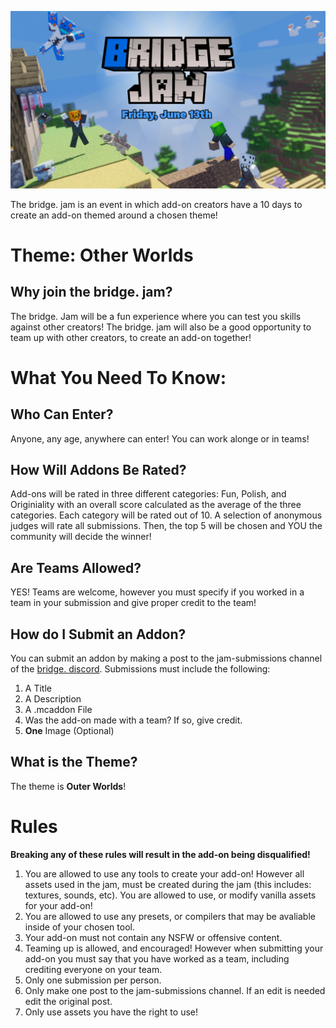 ![bridge. Jam](BridgeJamSplash.png)

The bridge. jam is an event in which add-on creators have a 10 days to create an add-on themed around a chosen theme!

# Theme: **Other Worlds**

## Why join the bridge. jam?

The bridge. Jam will be a fun experience where you can test you skills against other creators! The bridge. jam will also be a good opportunity to team up with other creators, to create an add-on together!

# What You Need To Know:

## Who Can Enter?

Anyone, any age, anywhere can enter! You can work alonge or in teams!

## How Will Addons Be Rated?

Add-ons will be rated in three different categories: Fun, Polish, and Originiality with an overall score calculated as the average of the three categories. Each category will be rated out of 10. A selection of anonymous judges will rate all submissions. Then, the top 5 will be chosen and YOU the community will decide the winner!

## Are Teams Allowed?

YES! Teams are welcome, however you must specify if you worked in a team in your submission and give proper credit to the team!

## How do I Submit an Addon?

You can submit an addon by making a post to the jam-submissions channel of the [bridge. discord](https://discord.gg/Sde5VjbewB). Submissions must include the following:

1. A Title
2. A Description
3. A .mcaddon File
4. Was the add-on made with a team? If so, give credit.
5. **One** Image (Optional)

## What is the Theme?

The theme is **Outer Worlds**!

# Rules

**Breaking any of these rules will result in the add-on being disqualified!**

1. You are allowed to use any tools to create your add-on! However all assets used in the jam, must be created during the jam (this includes: textures, sounds, etc). You are allowed to use, or modify vanilla assets for your add-on!
2. You are allowed to use any presets, or compilers that may be avaliable inside of your chosen tool.
3. Your add-on must not contain any NSFW or offensive content.
4. Teaming up is allowed, and encouraged! However when submitting your add-on you must say that you have worked as a team, including crediting everyone on your team.
5. Only one submission per person.
6. Only make one post to the jam-submissions channel. If an edit is needed edit the original post.
7. Only use assets you have the right to use!
